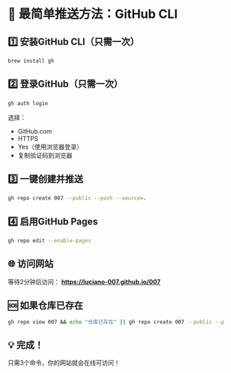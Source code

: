# 🚀 最简单推送方法：GitHub CLI

## 1️⃣ 安装GitHub CLI（只需一次）
```bash
brew install gh
```

## 2️⃣ 登录GitHub（只需一次）
```bash
gh auth login
```
选择：
- GitHub.com
- HTTPS
- Yes（使用浏览器登录）
- 复制验证码到浏览器

## 3️⃣ 一键创建并推送
```bash
gh repo create 007 --public --push --source=.
```

## 4️⃣ 启用GitHub Pages
```bash
gh repo edit --enable-pages
```

## 🌐 访问网站
等待2分钟后访问：
**https://luciano-007.github.io/007**

## 🆘 如果仓库已存在
```bash
gh repo view 007 && echo "仓库已存在" || gh repo create 007 --public --push
```

## 💡 完成！
只需3个命令，你的网站就会在线可访问！